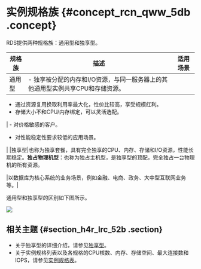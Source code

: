 # 实例规格族 {#concept_rcn_qww_5db .concept}

RDS提供两种规格族：通用型和独享型。

|规格族|描述|适用场景|
|---|--|----|
|通用型| -   独享被分配的内存和I/O资源，与同一服务器上的其他通用型实例共享CPU和存储资源。
-   通过资源复用换取利用率最大化，性价比较高，享受规模红利。
-   存储大小不和CPU/内存绑定，可以灵活选配。

 | -   对价格敏感的客户。
-   对性能稳定性要求较低的应用场景。

 |
|独享型|也称为独享套餐，具有完全独享的CPU、内存、存储和I/O资源，性能长期稳定。**独占物理机型**：也称为独占主机型，是独享型的顶配，完全独占一台物理机的所有资源。

|以数据库为核心系统的业务场景，例如金融、电商、政务、大中型互联网业务等。|

通用型和独享型的区别如下图所示。

![](http://static-aliyun-doc.oss-cn-hangzhou.aliyuncs.com/assets/img/7791/15340570191370_zh-CN.png)

## 相关主题 {#section_h4r_lrc_52b .section}

-   关于独享型的详细介绍，请参见[独享型](cn.zh-CN/产品简介/实例规格/独享型.md)。
-   关于实例规格列表以及各规格的CPU核数、内存、存储空间、最大连接数和IOPS，请参见[实例规格表](cn.zh-CN/产品简介/实例规格/实例规格表.md)。

